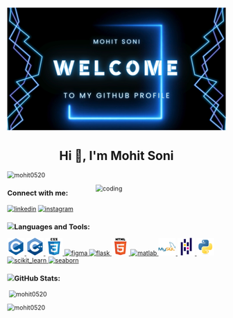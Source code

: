 ![logo](https://github.com/mohit0520/mohit0520/blob/main/Screenshot%20(279).png)
<h1 align="center">Hi 👋, I'm Mohit Soni</h1>
<p align="left"> <img src="https://komarev.com/ghpvc/?username=mohit0520&label=Profile%20views&color=0e75b6&style=flat" alt="mohit0520" /> </p>
<img align="right" alt="coding" width="300" src="https://th.bing.com/th/id/R.c9ed0a64efdf935c7ded2897dca1592e?rik=LQjJ%2bOdFQdS14Q&riu=http%3a%2f%2fcliparts.co%2fcliparts%2f8c6%2f5B5%2f8c65B5bzi.jpg&ehk=plNlbK5UGp%2beDgCSO1MO1OGLnG%2fJs4OVmr2r2dUIlkY%3d&risl=&pid=ImgRaw&r=0">
<h3 align="left">Connect with me:</h3>

</p>
<p align="left">
<a href="https://linkedin.com/in/linkedin" target="blank"><img align="center" src="https://raw.githubusercontent.com/rahuldkjain/github-profile-readme-generator/master/src/images/icons/Social/linked-in-alt.svg" alt="linkedin" height="30" width="40" /></a>
<a href="https://instagram.com/instagram" target="blank"><img align="center" src="https://raw.githubusercontent.com/rahuldkjain/github-profile-readme-generator/master/src/images/icons/Social/instagram.svg" alt="instagram" height="30" width="40" /></a>
</p>
<h3 align="left"><img height="30px" padding-top="15px" src="https://img.icons8.com/?size=100&id=CZQg1iBJbKvu&format=png&color=000000">Languages and Tools:</h3>
<p align="left"> <a href="https://www.cprogramming.com/" target="_blank" rel="noreferrer"> <img src="https://raw.githubusercontent.com/devicons/devicon/master/icons/c/c-original.svg" alt="c" width="40" height="40"/> </a> <a href="https://www.w3schools.com/cpp/" target="_blank" rel="noreferrer"> <img src="https://raw.githubusercontent.com/devicons/devicon/master/icons/cplusplus/cplusplus-original.svg" alt="cplusplus" width="40" height="40"/> </a> <a href="https://www.w3schools.com/css/" target="_blank" rel="noreferrer"> <img src="https://raw.githubusercontent.com/devicons/devicon/master/icons/css3/css3-original-wordmark.svg" alt="css3" width="40" height="40"/> </a> <a href="https://www.figma.com/" target="_blank" rel="noreferrer"> <img src="https://www.vectorlogo.zone/logos/figma/figma-icon.svg" alt="figma" width="40" height="40"/> </a> <a href="https://flask.palletsprojects.com/" target="_blank" rel="noreferrer"> <img src="https://www.vectorlogo.zone/logos/pocoo_flask/pocoo_flask-icon.svg" alt="flask" width="40" height="40"/> </a> <a href="https://www.w3.org/html/" target="_blank" rel="noreferrer"> <img src="https://raw.githubusercontent.com/devicons/devicon/master/icons/html5/html5-original-wordmark.svg" alt="html5" width="40" height="40"/> </a> <a href="https://www.mathworks.com/" target="_blank" rel="noreferrer"> <img src="https://upload.wikimedia.org/wikipedia/commons/2/21/Matlab_Logo.png" alt="matlab" width="40" height="40"/> </a> <a href="https://www.mysql.com/" target="_blank" rel="noreferrer"> <img src="https://raw.githubusercontent.com/devicons/devicon/master/icons/mysql/mysql-original-wordmark.svg" alt="mysql" width="40" height="40"/> </a> <a href="https://pandas.pydata.org/" target="_blank" rel="noreferrer"> <img src="https://raw.githubusercontent.com/devicons/devicon/2ae2a900d2f041da66e950e4d48052658d850630/icons/pandas/pandas-original.svg" alt="pandas" width="40" height="40"/> </a> <a href="https://www.python.org" target="_blank" rel="noreferrer"> <img src="https://raw.githubusercontent.com/devicons/devicon/master/icons/python/python-original.svg" alt="python" width="40" height="40"/> </a> <a href="https://scikit-learn.org/" target="_blank" rel="noreferrer"> <img src="https://upload.wikimedia.org/wikipedia/commons/0/05/Scikit_learn_logo_small.svg" alt="scikit_learn" width="40" height="40"/> </a> <a href="https://seaborn.pydata.org/" target="_blank" rel="noreferrer"> <img src="https://seaborn.pydata.org/_images/logo-mark-lightbg.svg" alt="seaborn" width="40" height="40"/> </a> </p>

<h3 align="Left"><img height="30px" padding-top="15px" src="https://img.icons8.com/?size=100&id=jjNIV8XQ63Y9&format=png&color=000000">GitHub Stats:</h3>
<p>&nbsp;<img align="center" src="https://github-readme-stats.vercel.app/api?username=mohit0520&show_icons=true&locale=en" alt="mohit0520" /></p>
<p><img align="left" src="https://github-readme-stats.vercel.app/api/top-langs?username=mohit0520&show_icons=true&locale=en&layout=compact" alt="mohit0520" /></p>





